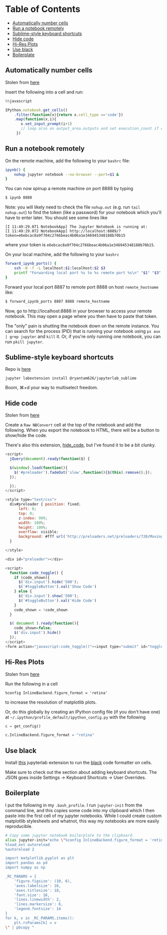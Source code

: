# Table of Contents

- [Automatically number cells](#automatically-number-cells)
- [Run a notebook remotely](#run-a-notebook-remotely)
- [Sublime-style keyboard shortcuts](#sublime-style-keyboard-shortcuts)
- [Hide code](#hide-code)
- [Hi-Res Plots](#hi-res-plots)
- [Use black](#use-black)
- [Boilerplate](#boilerplate)

## Automatically number cells

Stolen from [here](https://github.com/ipython/ipython/issues/6906)

Insert the following into a cell and run:

```javascript
%%javascript

IPython.notebook.get_cells()
    .filter(function(x){return x.cell_type =='code'})
    .map(function(x,i){
       x.set_input_prompt(i+1)
       // loop also on output_area.outputs and set execution_count if exist.
     })
```

## Run a notebook remotely

On the remote machine, add the following to your ```bashrc``` file:

```bash
ipynb() {
	nohup jupyter notebook --no-browser --port=$1 &
}
```

You can now spinup a remote machine on port 8888 by typing
```bash
$ ipynb 8888
```

Note: you will likely need to check the file `nohup.out` (e.g. run `tail nohup.out`) to find the token (like a password) for your notebook which you'll have to enter later. You should see some lines like

```
[I 11:49:29.071 NotebookApp] The Jupyter Notebook is running at:
[I 11:49:29.072 NotebookApp] http://localhost:8889/?token=e6ebcac8a9f704c2766beac4b06a1e346945348188b70b15
```

where your token is `e6ebcac8a9f704c2766beac4b06a1e346945348188b70b15`.

On your local machine, add the following to your ```bashrc```

```bash
forward_ipynb_ports() {
	ssh -N -f -L localhost:$1:localhost:$2 $3
	printf "Forwarding local port %s to %s remote port %s\n" "$1" "$3"  "$2"
}
```

Forward your local port 8887 to remote port 8888 on host ```remote_hostname``` like:

```bash
$ forward_ipynb_ports 8887 8888 remote_hostname
```

Now, go to http://localhost:8888 in your browser to access your remote notebook. This may open a page where you then have to paste that token.

The "only" pain is shutting the notebook down on the remote instance. You can search for the process (PID) that is running your notebook using `ps aux | grep jupyter` and ```kill``` it. Or, if you're only running one notebook, you can run `pkill jupyter`.

## Sublime-style keyboard shortcuts

Repo is [here](https://github.com/ryantam626/jupyterlab_sublime)

```
jupyter labextension install @ryantam626/jupyterlab_sublime
```

Boom, ⌘+d your way to multiselect freedom.

## Hide code

Stolen from [here](http://chris-said.io/2016/02/13/how-to-make-polished-jupyter-presentations-with-optional-code-visibility/)

Create a `Raw NBConvert` cell at the top of the notebook and add the following. When you export the notebook to HTML, there will be a button to show/hide the code.

There's also this extension, [hide_code](https://github.com/kirbs-/hide_code), but I've found it to be a bit clunky.

```javascript
<script>
  jQuery(document).ready(function($) {

  $(window).load(function(){
    $('#preloader').fadeOut('slow',function(){$(this).remove();});
  });

  });
</script>

<style type="text/css">
  div#preloader { position: fixed;
      left: 0;
      top: 0;
      z-index: 999;
      width: 100%;
      height: 100%;
      overflow: visible;
      background: #fff url('http://preloaders.net/preloaders/720/Moving%20line.gif') no-repeat center center;
  }

</style>

<div id="preloader"></div>

<script>
  function code_toggle() {
    if (code_shown){
      $('div.input').hide('500');
      $('#toggleButton').val('Show Code')
    } else {
      $('div.input').show('500');
      $('#toggleButton').val('Hide Code')
    }
    code_shown = !code_shown
  }

  $( document ).ready(function(){
    code_shown=false;
    $('div.input').hide()
  });
</script>
<form action="javascript:code_toggle()"><input type="submit" id="toggleButton" value="Show Code"></form>
```

## Hi-Res Plots

Stolen from [here](https://gist.github.com/minrk/3301035)

Run the following in a cell

```
%config InlineBackend.figure_format = 'retina'
```

to increase the resolution of matplotlib plots.

Or, do this globally by creating an IPython config file (if you don't have one) at `~/.ipython/profile_default/ipython_config.py` with the following

```python
c = get_config()

c.InlineBackend.figure_format = "retina"
```

## Use black

Install [this](https://github.com/ryantam626/jupyterlab_code_formatter) jupyterlab extension to run the [black](https://github.com/psf/black) code formatter on cells.

Make sure to check out the section about adding keyboard shortcuts. The JSON goes inside Settings -> Keyboard Shortcuts -> User Overrides.

## Boilerplate

I put the following in my `.bash_profile`. I run `jupyter-init` from the command line, and this copies some code into my clipboard which I then paste into the first cell of my jupyter notebooks. While I could create custom matplotlib stylesheets and whatnot, this way my notebooks are more easily reproducible.

```bash
# Copy some jupyter notebook boilerplate to the clipboard.
alias jupyter-init="echo \"%config InlineBackend.figure_format = 'retina'
%load_ext autoreload
%autoreload 2

import matplotlib.pyplot as plt
import pandas as pd
import numpy as np

_RC_PARAMS = {
    'figure.figsize': (10, 6),
    'axes.labelsize': 16,
    'axes.titlesize': 18,
    'font.size': 16,
    'lines.linewidth': 2,
    'lines.markersize': 6,
    'legend.fontsize': 14
}
for k, v in _RC_PARAMS.items():
    plt.rcParams[k] = v
\" | pbcopy "
```
